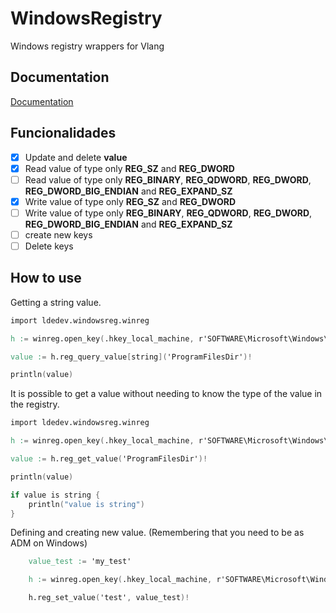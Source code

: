 
# WindowsRegistry

Windows registry wrappers for Vlang



## Documentation

[Documentation](https://ldedev.github.io/WindowsRegistry)


## Funcionalidades

- [X] Update and delete **value**
- [X] Read value of type only **REG_SZ** and **REG_DWORD**
- [ ] Read value of type only **REG_BINARY**, **REG_QDWORD**, **REG_DWORD**, **REG_DWORD_BIG_ENDIAN** and **REG_EXPAND_SZ** 
- [X] Write value of type only **REG_SZ** and **REG_DWORD**
- [ ] Write value of type only **REG_BINARY**, **REG_QDWORD**, **REG_DWORD**, **REG_DWORD_BIG_ENDIAN** and **REG_EXPAND_SZ** 
- [ ] create new keys
- [ ] Delete keys

## How to use

Getting a string value.

```v
import ldedev.windowsreg.winreg

h := winreg.open_key(.hkey_local_machine, r'SOFTWARE\Microsoft\Windows\CurrentVersion', .key_read)!

value := h.reg_query_value[string]('ProgramFilesDir')!

println(value)
```

It is possible to get a value without needing to know the type of the value in the registry.

```v
import ldedev.windowsreg.winreg

h := winreg.open_key(.hkey_local_machine, r'SOFTWARE\Microsoft\Windows\CurrentVersion', .key_read)!

value := h.reg_get_value('ProgramFilesDir')!

println(value)

if value is string {
    println("value is string")
}
```


Defining and creating new value. (Remembering that you need to be as ADM on Windows)

```v
	value_test := 'my_test'

	h := winreg.open_key(.hkey_local_machine, r'SOFTWARE\Microsoft\Windows\CurrentVersion', .key_write)!

	h.reg_set_value('test', value_test)!
```
